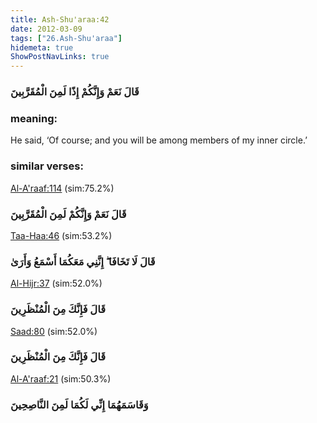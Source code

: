 ```yaml
---
title: Ash-Shu'araa:42
date: 2012-03-09
tags: ["26.Ash-Shu'araa"]
hidemeta: true 
ShowPostNavLinks: true 
---
```

### قَالَ نَعَمْ وَإِنَّكُمْ إِذًا لَمِنَ الْمُقَرَّبِينَ
### meaning: 
He said, ‘Of course; and you will be among members of my inner circle.’
### similar verses: 

[Al-A'raaf:114](/7/114) (sim:75.2%)

### قَالَ نَعَمْ وَإِنَّكُمْ لَمِنَ الْمُقَرَّبِينَ

[Taa-Haa:46](/20/46) (sim:53.2%)

### قَالَ لَا تَخَافَا ۖ إِنَّنِي مَعَكُمَا أَسْمَعُ وَأَرَىٰ

[Al-Hijr:37](/15/37) (sim:52.0%)

### قَالَ فَإِنَّكَ مِنَ الْمُنْظَرِينَ

[Saad:80](/38/80) (sim:52.0%)

### قَالَ فَإِنَّكَ مِنَ الْمُنْظَرِينَ

[Al-A'raaf:21](/7/21) (sim:50.3%)

### وَقَاسَمَهُمَا إِنِّي لَكُمَا لَمِنَ النَّاصِحِينَ
